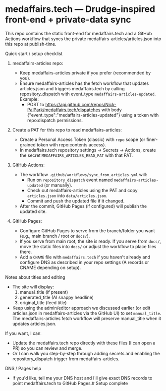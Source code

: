 # medaffairs.tech — Drudge-inspired front-end + private-data sync

This repo contains the static front-end for medaffairs.tech and a GitHub Actions workflow that syncs the private medaffairs-articles/articles.json into this repo at publish-time.

Quick start / setup checklist
1. medaffairs-articles repo:
   - Keep medaffairs-articles private if you prefer (recommended by you).
   - Ensure medaffairs-articles has the fetch workflow that updates articles.json and triggers medaffairs.tech by calling repository_dispatch with event_type `medaffairs-articles-updated`. Example:
     - POST to https://api.github.com/repos/Nick-PalPark/medaffairs.tech/dispatches with body {"event_type":"medaffairs-articles-updated"} using a token with repo:dispatch permissions.

2. Create a PAT for this repo to read medaffairs-articles:
   - Create a Personal Access Token (classic) with `repo` scope (or finer-grained token with repo:contents access).
   - In medaffairs.tech repository settings -> Secrets -> Actions, create the secret `MEDAFFAIRS_ARTICLES_READ_PAT` with that PAT.

3. GitHub Actions:
   - The workflow `.github/workflows/sync_from_articles.yml` will:
     - Run on `repository_dispatch` event named `medaffairs-articles-updated` (or manually).
     - Check out medaffairs-articles using the PAT and copy `articles.json` into `data/articles.json`.
     - Commit and push the updated file if it changed.
   - After the commit, GitHub Pages (if configured) will publish the updated site.

4. GitHub Pages:
   - Configure GitHub Pages to serve from the branch/folder you want (e.g., main branch / root or `docs/`).
   - If you serve from main root, the site is ready. If you serve from `docs/`, move the static files into `docs/` or adjust the workflow to place files there.
   - Add a `CNAME` file with `medaffairs.tech` if you haven't already and configure DNS as described in your repo settings (A records or CNAME depending on setup).

Notes about titles and editing
- The site will display:
  1) manual_title (if present)
  2) generated_title (AI snappy headline)
  3) original_title (feed title)
- Keep using the admin/editor approach we discussed earlier (or edit articles.json in medaffairs-articles via the GitHub UI) to set `manual_title`. The medaffairs-articles fetch workflow will preserve manual_title when it updates articles.json.

If you want, I can:
- Update the medaffairs.tech repo directly with these files (I can open a PR) so you can review and merge.
- Or I can walk you step-by-step through adding secrets and enabling the repository_dispatch trigger from medaffairs-articles.

DNS / Pages help
- If you'd like, tell me your DNS host and I'll give exact DNS records to point medaffairs.tech to GitHub Pages.# Setup complete
